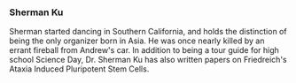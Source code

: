 ### Sherman Ku

Sherman started dancing in Southern California, and holds the distinction of being the only organizer born in Asia. He was once nearly killed by an errant fireball from Andrew's car. In addition to being a tour guide for high school Science Day, Dr. Sherman Ku has also written papers on Friedreich's Ataxia Induced Pluripotent Stem Cells.
